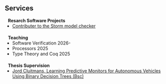 ## Services

<!-- <h4 style="margin:0 10px 0;">Conference Reviewers</h4>

<ul style="margin:0 0 5px;">
  <li><a href="http://cvpr2023.thecvf.com/"><autocolor>IEEE/CVF Conference on Computer Vision and Pattern Recognition (CVPR) 2021-2023</autocolor></a></li>
  <li><a href="http://iccv2021.thecvf.com/"><autocolor>IEEE/CVF International Conference on Computer Vision (ICCV) 2021</autocolor></a></li>
  <li><a href="https://eccv2022.ecva.net/"><autocolor>European Conference on Computer Vision (ECCV) 2022</autocolor></a></li>
</ul> -->

<h4 style="margin:0 10px 0;">Resarch Software Projects</h4>

<ul style="margin:0 0 20px;">
  <li><a href="https://www.stormchecker.org/"><autocolor>Contributer to the Storm model checker</autocolor></a></li>
</ul>

<h4 style="margin:0 10px 0;">Teaching</h4>

<ul style="margin:0 0 20px;">
  <li><autocolor>Software Verification 2026-</autocolor></li>
  <li><autocolor>Processors 2025</autocolor></li>
  <li><autocolor>Type Theory and Coq 2025</autocolor></li>
</ul>

<h4 style="margin:0 10px 0;">Thesis Supervision</h4>

<ul style="margin:0 0 20px;">
  <li><a href="https://cs.ru.nl/bachelors-theses/2025/Jord_Cluitmans___1052807___Learning_Predictive_Monitors_for_Autonomous_Vehicles_Using_Binary_Decision_Trees_-_A_Case_Study.pdf"><autocolor>Jord Cluitmans, Learning Predictive Monitors for Autonomous Vehicles Using Binary Decision Trees (Bsc)</autocolor></a></li>
</ul>
